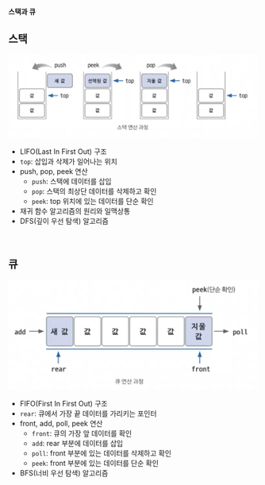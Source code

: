 **스택과 큐**

## 스택

![Alt text](../img/image4.png)

-   LIFO(Last In First Out) 구조
-   `top`: 삽입과 삭제가 일어나는 위치
-   push, pop, peek 연산
    -   `push`: 스택에 데이터를 삽입
    -   `pop`: 스택의 최상단 데이터를 삭제하고 확인
    -   `peek`: top 위치에 있는 데이터를 단순 확인
-   재귀 함수 알고리즘의 원리와 일맥상통
-   DFS(깊이 우선 탐색) 알고리즘

<br/>

## 큐

![Alt text](../img/image5.png)

-   FIFO(First In First Out) 구조
-   `rear`: 큐에서 가장 끝 데이터를 가리키는 포인터
-   front, add, poll, peek 연산
    -   `front`: 큐의 가장 앞 데이터를 확인
    -   `add`: rear 부분에 데이터를 삽입
    -   `poll`: front 부분에 있는 데이터를 삭제하고 확인
    -   `peek`: front 부분에 있는 데이터를 단순 확인
-   BFS(너비 우선 탐색) 알고리즘
